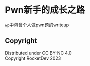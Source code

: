 # Pwn新手的成长之路

`wp`中包含个人做pwn题的writeup

## Copyright

Distributed under CC BY-NC 4.0  
Copyright RocketDev 2023
